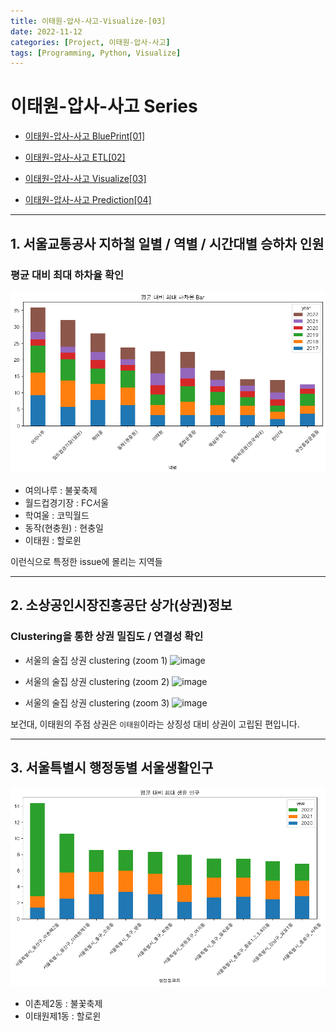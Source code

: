 ```yaml
---
title: 이태원-압사-사고-Visualize-[03]
date: 2022-11-12
categories: [Project, 이태원-압사-사고]
tags: [Programming, Python, Visualize]
---
```


# 이태원-압사-사고 Series
- [이태원-압사-사고 BluePrint[01]](/posts/itaewon-halloween-crowd-crush-01/)   

- [이태원-압사-사고 ETL[02]](/posts/itaewon-halloween-crowd-crush-02/)   

- [이태원-압사-사고 Visualize[03]](/posts/itaewon-halloween-crowd-crush-03/)   

- [이태원-압사-사고 Prediction[04]](/posts/itaewon-halloween-crowd-crush-04/)  

---

## 1. 서울교통공사 지하철 일별 / 역별 / 시간대별 승하차 인원

### 평균 대비 최대 하차율 확인
![image](/assets/img/_posts/project/itaewon-halloween-crowd-crush/metro_visualize.png)

- 여의나루 : 불꽃축제
- 월드컵경기장 : FC서울
- 학여울 : 코믹월드
- 동작(현충원) : 현충일
- 이태원 : 할로윈

이런식으로 특정한 issue에 몰리는 지역들

---

## 2. 소상공인시장진흥공단 상가(상권)정보

### Clustering을 통한 상권 밀집도 / 연결성 확인
- 서울의 술집 상권 clustering (zoom 1)
![image](/assets/img/_posts/project/itaewon-halloween-crowd-crush/market_z1.png)

- 서울의 술집 상권 clustering (zoom 2)
![image](/assets/img/_posts/project/itaewon-halloween-crowd-crush/market_z2.png)

- 서울의 술집 상권 clustering (zoom 3)
![image](/assets/img/_posts/project/itaewon-halloween-crowd-crush/market_z3.png)

보건대, 이태원의 주점 상권은 `이태원`이라는 상징성 대비 상권이 고립된 편입니다.

---

## 3. 서울특별시 행정동별 서울생활인구
![image](/assets/img/_posts/project/itaewon-halloween-crowd-crush/population_visualize.png)

- 이촌제2동 : 불꽃축제
- 이태원제1동 : 할로윈